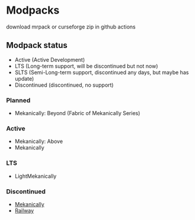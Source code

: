 # Modpacks

download mrpack or curseforge zip in github actions

## Modpack status

- Active (Active Development)
- LTS (Long-term support, will be discontinued but not now)
- SLTS (Semi-Long-term support, discontinued any days, but maybe has update)
- Discontinued (discontinued, no support)

### Planned
- Mekanically: Beyond (Fabric of Mekanically Series)

### Active
- Mekanically: Above
- Mekanically

### LTS

- LightMekanically

### Discontinued

- [Mekanically](https://github.com/MisileLab/h3/tree/9dc0ddc53464b505f99ddfc7af548cf1ba9b4cdb)
- [Railway](https://github.com/MisileLab/h3/tree/9dc0ddc53464b505f99ddfc7af548cf1ba9b4cdb)
